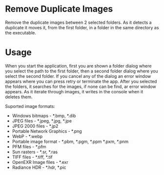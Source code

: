 # Remove Duplicate Images

Remove the duplicate images between 2 selected folders. As it detects a duplicate  it moves it, from the first folder, in a folder in the same directory as the executable.

# Usage

When you start the application, first you are shown a folder dialog where you select the path to the first folder, then a second folder dialog where you select the second folder.
If you cancel any of the dialog an error window appears where you can press retry or terminate the app. After you selected the folders, it searches for the images, if none can be find, ar error window appears. As it iterate through images, it writes in the console when it deletes them. 

Suported image formats:

* Windows bitmaps - \*.bmp, \*.dib
* JPEG files - \*.jpeg, \*.jpg, \*.jpe
* JPEG 2000 files - \*.jp2
* Portable Network Graphics - \*.png
* WebP - \*.webp
* Portable image format - \*.pbm, \*.pgm, \*.ppm \*.pxm, \*.pnm
* PFM files - \*.pfm
* Sun rasters - \*.sr, \*.ras
* TIFF files - \*.tiff, \*.tif
* OpenEXR Image files - \*.exr
* Radiance HDR - \*.hdr, \*.pic
